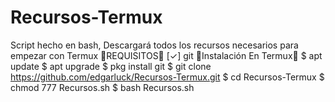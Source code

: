 # Recursos-Termux
Script hecho en bash, Descargará todos los recursos necesarios para empezar con Termux
🔰REQUISITOS🔰
  [✓] git
🔰Instalación En Termux🔰
   $ apt update
   $ apt upgrade
   $ pkg install git
   $ git clone https://github.com/edgarluck/Recursos-Termux.git
   $ cd Recursos-Termux
   $ chmod 777 Recursos.sh
   $ bash Recursos.sh

